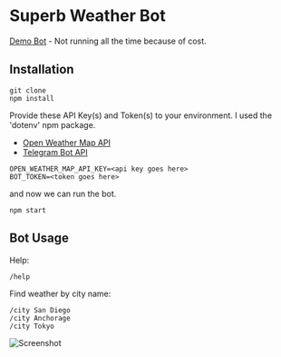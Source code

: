 # Superb Weather Bot
[Demo Bot](https://t.me/superb_weather_bot) - Not running all the time because of cost.

## Installation
```
git clone
npm install
```

Provide these API Key(s) and Token(s) to your environment. I used the 'dotenv' npm package.
* [Open Weather Map API](http://openweathermap.org/appid)
* [Telegram Bot API](https://core.telegram.org/bots/api)
```
OPEN_WEATHER_MAP_API_KEY=<api key goes here>
BOT_TOKEN=<token goes here>
```
and now we can run the bot.
```
npm start
```
## Bot Usage
Help:
```
/help
```

Find weather by city name:
```
/city San Diego
/city Anchorage
/city Tokyo
```

![Screenshot](https://i.imgur.com/biAIDNS.jpg)
